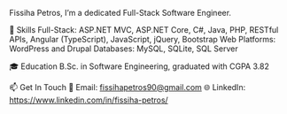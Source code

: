 Fissiha Petros, I’m a dedicated Full-Stack Software Engineer.

🔧 Skills
  Full-Stack: ASP.NET MVC, ASP.NET Core, C#, Java, PHP, RESTful APIs,  Angular (TypeScript), JavaScript, jQuery, Bootstrap
  Web Platforms: WordPress and Drupal
  Databases: MySQL, SQLite, SQL Server

🎓 Education
  B.Sc. in Software Engineering, graduated with CGPA 3.82

📫 Get In Touch
  📧 Email: fissihapetros90@gmail.com
  🌐 LinkedIn: https://www.linkedin.com/in/fissiha-petros/ 
